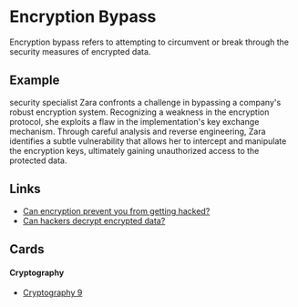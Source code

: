 # Encryption Bypass
Encryption bypass refers to attempting to circumvent or break through the security measures of encrypted data.

## Example
security specialist Zara confronts a challenge in bypassing a company's robust encryption system. Recognizing a weakness in the encryption protocol, she exploits a flaw in the implementation's key exchange mechanism. Through careful analysis and reverse engineering, Zara identifies a subtle vulnerability that allows her to intercept and manipulate the encryption keys, ultimately gaining unauthorized access to the protected data.

## Links
- [Can encryption prevent you from getting hacked?](https://tresorit.com/blog/can-encryption-prevent-you-from-getting-hacked/#:~:text=While%20it's%20still%20crucial%20to,and%20technical%20knowledge%20to%20achieve.)
- [Can hackers decrypt encrypted data?](https://www.vintageisthenewold.com/game-pedia/can-hackers-decrypt-encrypted-data#:~:text=Hackers%20can%20break%20encryption%20to,been%20decrypted%20by%20the%20recipient.)

## Cards
#### Cryptography
- [Cryptography 9](/cards/CR9)
